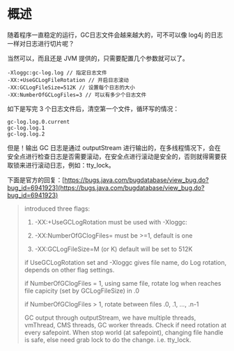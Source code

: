# 概述

随着程序一直稳定的运行，GC日志文件会越来越大的，可不可以像 log4j 的日志一样对日志进行切片呢？

当然可以，而且还是 JVM 提供的，只需要配置几个参数就可以了。

```
-Xloggc:gc-log.log // 指定日志文件
-XX:+UseGCLogFileRotation // 开启日志滚动
-XX:GCLogFileSize=512K // 设置每个日志的大小
-XX:NumberOfGCLogFiles=3 // 可以有多少个日志文件
```

如下是写完 3 个日志文件后，清空第一个文件，循环写的情况：

```
gc-log.log.0.current
gc-log.log.1
gc-log.log.2
```

但是！输出 GC 日志是通过 outputStream 进行输出的，在多线程情况下，会在安全点进行检查日志是否需要滚动，在安全点进行滚动是安全的，否则就得需要获取锁来进行滚动日志，例如：tty_lock。

下面是官方的回复：[https://bugs.java.com/bugdatabase/view_bug.do?bug_id=6941923](https://bugs.java.com/bugdatabase/view_bug.do?bug_id=6941923)

> introduced three flags: 
>
> 1) -XX:+UseGCLogRotation                       must be used with -Xloggc:<filename> 
>
> 2) -XX:NumberOfGClogFiles=<number of files>    must be >=1, default is one 
>
> 3) -XX:GCLogFileSize=<number>M (or K)          default will be set to 512K 
>
> if UseGCLogRotation set and -Xloggc gives file name, do Log rotation, depends on other flag settings. 
>
> if NumberOfGClogFiles = 1, using same file, rotate log when reaches file capicity (set by GCLogFileSize) in <filename>.0 
>
> if NumberOfGClogFiles > 1, rotate between files <filename>.0, <filename>.1, ..., <filename>.n-1  
>
> GC output through outputStream, we have multiple threads, vmThread, CMS threads, GC worker threads. Check if need rotation at every safepoint. When stop world (at safepoint), changing file handle is safe, else need grab lock to do the change. i.e. tty_lock.



